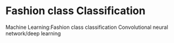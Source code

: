 # Fashion class Classification
 Machine Learning:Fashion class classification Convolutional neural network/deep learning
